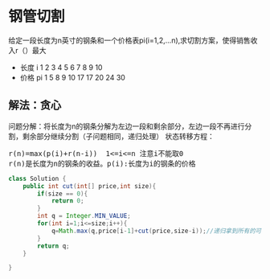 # 钢管切割
给定一段长度为n英寸的钢条和一个价格表pi(i=1,2,...n),求切割方案，使得销售收入r（）最大
- 长度 i  1 2 3 4 5  6  7  8  9  10
- 价格 pi 1 5 8 9 10 17 17 20 24 30

## 解法：贪心

问题分解：将长度为n的钢条分解为左边一段和剩余部分，左边一段不再进行分割，剩余部分继续分割（子问题相同，递归处理）
状态转移方程：
<pre>
r(n)=max(p(i)+r(n-i))  1<=i<=n 注意i不能取0
r(n)是长度为n的钢条的收益。p(i):长度为i的钢条的价格
</pre>
````java
class Solution {
    public int cut(int[] price,int size){
        if(size == 0){
            return 0;
        }
        int q = Integer.MIN_VALUE;
        for(int i=1;i<=size;i++){
            q=Math.max(q,price[i-1]+cut(price,size-i));//递归拿到所有的可能，通过max比较最大的价值
        }
        return q;
    }

}

````